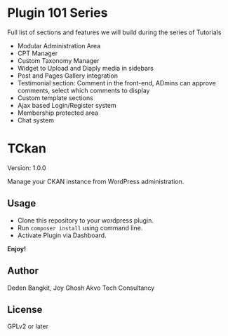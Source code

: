 # Plugin 101 Series

Full list of sections and features we will build during the series of Tutorials

* Modular Administration Area
* CPT Manager
* Custom Taxonomy Manager
* Widget to Upload and Diaply media in sidebars
* Post and Pages Gallery integration
* Testimonial section: Comment in the front-end, ADmins can approve comments, select which comments to display
* Custom template sections
* Ajax based Login/Register system
* Membership protected area
* Chat system

# TCkan

Version: 1.0.0

Manage your CKAN instance from WordPress administration.

## Usage

- Clone this repository to your wordpress plugin.
- Run ```composer install``` using command line.
- Activate Plugin via Dashboard.

**Enjoy!**

## Author

Deden Bangkit, Joy Ghosh
Akvo Tech Consultancy

## License

GPLv2 or later
